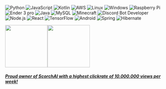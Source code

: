 ![Python](https://img.shields.io/badge/-Python-000?&logo=Python&style=for-the-badge&labelColor=555555&color=333333)
![JavaScript](https://img.shields.io/badge/-JavaScript-000?&logo=JavaScript&style=for-the-badge&labelColor=111111&color=333333)
![Kotlin](https://img.shields.io/badge/-Kotlin-000?&logo=Kotlin&style=for-the-badge&labelColor=F6891F&color=333333)
![AWS](https://img.shields.io/badge/-AWS-000?&logo=Amazon-AWS&logoColor=F90&style=for-the-badge&labelColor=232f3e&color=333333)
![Linux](https://img.shields.io/badge/-Linux-000?&logo=Linux&style=for-the-badge&labelColor=bbbbbb&color=333333)
![Windows](https://img.shields.io/badge/-Windows-000?&logo=windows&style=for-the-badge&labelColor=555555&color=333333)
![Raspberry Pi](https://img.shields.io/badge/-Raspberry%20Pi-000?&logo=raspberrypi&style=for-the-badge&labelColor=c7053d&color=333333)
![Ender 3 pro](https://img.shields.io/badge/-Ender%203%20Pro-000?&logo=Ender3Pro&style=for-the-badge&color=333333)
![Java](https://img.shields.io/badge/-Java-000?&logo=Java&style=for-the-badge&labelColor=EEBA4C&color=333333)
![MySQL](https://img.shields.io/badge/-MySQL-000?&logo=MySQL&style=for-the-badge&labelColor=F29111&color=333333)
![Minecraft](https://img.shields.io/badge/-Minecraft-000?&logo=Minecraft&style=for-the-badge&labelColor=555555&color=333333)
![Discord Bot Developer](https://img.shields.io/badge/-Discord%20Bot%20Developer-000?&logo=Discord&style=for-the-badge&labelColor=2C2F33&color=333333)
![Node.js](https://img.shields.io/badge/-Node.js-000?&logo=node.js&style=for-the-badge&labelColor=303030&color=333333)
![React](https://img.shields.io/badge/-React-000?&logo=React&style=for-the-badge&labelColor=b4b7be&color=333333)
![TensorFlow](https://img.shields.io/badge/-TensorFlow-000?&logo=TensorFlow&style=for-the-badge&labelColor=616161&color=333333)
![Android](https://img.shields.io/badge/-ADB-000?&logo=Android&style=for-the-badge&labelColor=aaaaaa&color=333333)
![Spring](https://img.shields.io/badge/-Spring-000?&logo=Spring&style=for-the-badge&labelColor=aaaaaa&color=333333)
![Hibernate](https://img.shields.io/badge/-Hibernate-000?&logo=Hibernate&style=for-the-badge&labelColor=aaaaaa&color=333333)
<br>


<a href="https://scorchchamp.com/"><img height="137px" src="https://github-readme-stats.vercel.app/api?username=scorchchamp&hide_title=true&hide_border=true&show_icons=true&include_all_commits=true&count_private=true&line_height=21&text_color=000&icon_color=000&bg_color=0,ea6161,ffc64d,fffc4d,52fa5a&theme=graywhite" /><!-- wi*quL3fcV --><img height="137px" src="https://github-readme-stats.vercel.app/api/top-langs/?username=scorchchamp&hide_title=true&hide_border=true&layout=compact&langs_count=15&text_color=000&icon_color=fff&bg_color=0,52fa5a,4dfcff,c64dff&theme=graywhite" />

##### Proud owner of ScorchAI with a highest clickrate of 10.000.000 views per week!
